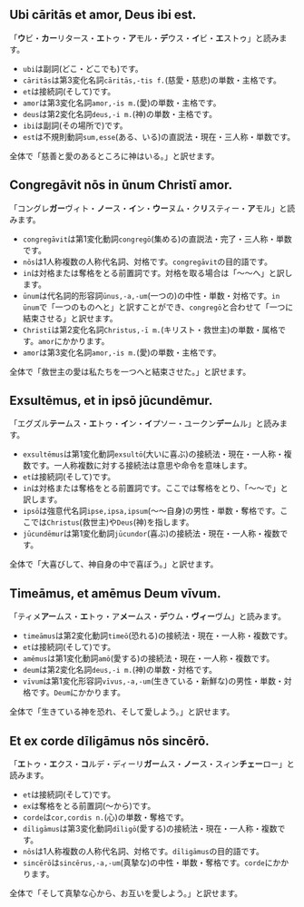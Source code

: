 ## Ubi cāritās et amor, Deus ibi est.
「**ウ**ビ・**カー**リタース・**エ**トゥ・**ア**モル・**デ**ウス・**イ**ビ・**エ**ストゥ」と読みます。

- `ubi`は副詞(どこ・どこでも)です。
- `cāritās`は第3変化名詞`cāritās,-tis f.`(慈愛・慈悲)の単数・主格です。
- `et`は接続詞(そして)です。
- `amor`は第3変化名詞`amor,-is m.`(愛)の単数・主格です。
- `deus`は第2変化名詞`deus,-i m.`(神)の単数・主格です。
- `ibi`は副詞(その場所で)です。
- `est`は不規則動詞`sum,esse`(ある、いる)の直説法・現在・三人称・単数です。

全体で「慈善と愛のあるところに神はいる。」と訳せます。

## Congregāvit nōs in ūnum Christī amor.
「コングレ**ガー**ヴィト・**ノー**ス・**イ**ン・**ウー**ヌム・ク**リ**スティー・**ア**モル」と読みます。

- `congregāvit`は第1変化動詞`congregō`(集める)の直説法・完了・三人称・単数です。
- `nōs`は1人称複数の人称代名詞、対格です。`congregāvit`の目的語です。
- `in`は対格または奪格をとる前置詞です。対格を取る場合は「〜〜へ」と訳します。
- `ūnum`は代名詞的形容詞`ūnus,-a,-um`(一つの)の中性・単数・対格です。`in ūnum`で「一つのものへと」と訳すことができ、`congregō`と合わせて「一つに結束させる」と訳せます。
- `Christī`は第2変化名詞`Christus,-ī m.`(キリスト・救世主)の単数・属格です。`amor`にかかります。
- `amor`は第3変化名詞`amor,-is m.`(愛)の単数・主格です。

全体で「救世主の愛は私たちを一つへと結束させた。」と訳せます。

## Exsultēmus, et in ipsō jūcundēmur.
「エグズル**テー**ムス・**エ**トゥ・**イ**ン・**イ**プソー・ユークン**デー**ムル」と読みます。

- `exsultēmus`は第1変化動詞`exsultō`(大いに喜ぶ)の接続法・現在・一人称・複数です。一人称複数に対する接続法は意思や命令を意味します。
- `et`は接続詞(そして)です。
- `in`は対格または奪格をとる前置詞です。ここでは奪格をとり、「〜〜で」と訳します。
- `ipsō`は強意代名詞`ipse,ipsa,ipsum`(〜〜自身)の男性・単数・奪格です。ここでは`Christus`(救世主)や`Deus`(神)を指します。
- `jūcundēmur`は第1変化動詞`jūcundor`(喜ぶ)の接続法・現在・一人称・複数です。

全体で「大喜びして、神自身の中で喜ぼう。」と訳せます。

## Timeāmus, et amēmus Deum vīvum.
「ティメ**アー**ムス・**エ**トゥ・ア**メー**ムス・**デ**ウム・**ヴィー**ヴム」と読みます。

- `timeāmus`は第2変化動詞`timeō`(恐れる)の接続法・現在・一人称・複数です。
- `et`は接続詞(そして)です。
- `amēmus`は第1変化動詞`amō`(愛する)の接続法・現在・一人称・複数です。
- `deum`は第2変化名詞`deus,-i m.`(神)の単数・対格です。
- `vīvum`は第1変化形容詞`vīvus,-a,-um`(生きている・新鮮な)の男性・単数・対格です。`Deum`にかかります。

全体で「生きている神を恐れ、そして愛しよう。」と訳せます。

## Et ex corde dīligāmus nōs sincērō.
「**エ**トゥ・**エ**クス・**コ**ルデ・ディーリ**ガー**ムス・**ノー**ス・スィン**チェー**ロー」と読みます。

- `et`は接続詞(そして)です。
- `ex`は奪格をとる前置詞(〜から)です。
- `corde`は`cor,cordis n.`(心)の単数・奪格です。
- `dīligāmus`は第3変化動詞`dīligō`(愛する)の接続法・現在・一人称・複数です。
- `nōs`は1人称複数の人称代名詞、対格です。`dīligāmus`の目的語です。
- `sincērō`は`sincērus,-a,-um`(真摯な)の中性・単数・奪格です。`corde`にかかります。

全体で「そして真摯な心から、お互いを愛しよう。」と訳せます。
